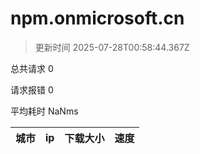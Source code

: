 
  # npm.onmicrosoft.cn

  > 更新时间 2025-07-28T00:58:44.367Z
  
  总共请求 0

  请求报错 0

  平均耗时 NaNms

|城市|ip|下载大小|速度|
|-----|----------|---|---|

  